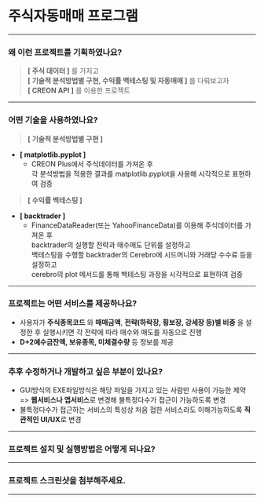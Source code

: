 # 주식자동매매 프로그램
------------
### 왜 이런 프로젝트를 기획하였나요?
> **[ 주식 데이터 ]** 를 가지고<br/>
> **[ 기술적 분석방법별 구현, 수익률 백테스팅 및 자동매매 ]** 를 다뤄보고자<br/>
> **[ CREON API ]** 를 이용한 프로젝트<br/>
------------
### 어떤 기술을 사용하였나요?
> **[ 기술적 분석방법별 구현 ]**
+ **[ matplotlib.pyplot ]** 
  + CREON Plus에서 주식데이터를 가져온 후<br/>
    각 분석방법을 적용한 결과를 matplotlib.pyplot을 사용해 시각적으로 표현하여 검증
> **[ 수익률 백테스팅 ]**
+ **[ backtrader ]** 
  + FinanceDataReader(또는 YahooFinanceData)를 이용해 주식데이터를 가져온 후<br/>
    backtrader의 실행할 전략과 매수매도 단위를 설정하고<br/>
    백테스팅을 수행할 backtrader의 Cerebro에 시드머니와 거래당 수수료 등을 설정하고<br/>
    cerebro의 plot 메서드를 통해 백테스팅 과정을 시각적으로 표현하여 검증
    
    
------------
### 프로젝트는 어떤 서비스를 제공하나요?
+ 사용자가 **주식종목코드** 와 **매매금액**, **전략(하락장, 횡보장, 강세장 등)별 비중** 을 설정한 후 실행시키면 각 전략에 따라 매수와 매도를 자동으로 진행
+ **D+2예수금잔액, 보유종목, 미체결수량** 등 정보를 제공
------------
### 추후 수정하거나 개발하고 싶은 부분이 있나요?
+ GUI방식의 EXE파일방식은 해당 파일을 가지고 있는 사람만 사용이 가능한 제약<br/>
  => **웹서비스나 앱서비스**로 변경해 불특정다수가 접근이 가능하도록 변경
+ 불특정다수가 접근하는 서비스의 특성상 처음 접한 서비스라도 이해가능하도록 **직관적인 UI/UX**로 변경
------------
### 프로젝트 설치 및 실행방법은 어떻게 되나요?

------------
### 프로젝트 스크린샷을 첨부해주세요.

------------
